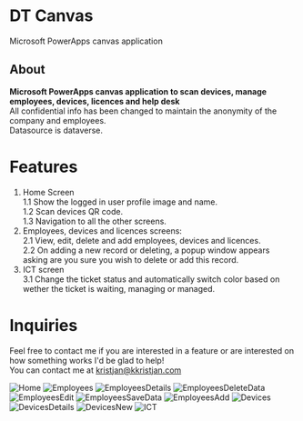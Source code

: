 # DT Canvas
Microsoft PowerApps canvas application

## About
**Microsoft PowerApps canvas application to scan devices, manage employees, devices, licences and help desk**   
All confidential info has been changed to maintain the anonymity of the company and employees.  
Datasource is dataverse.

# Features
1. Home Screen   
1.1 Show the logged in user profile image and name.  
1.2 Scan devices QR code.  
1.3 Navigation to all the other screens.
2. Employees, devices and licences screens:  
2.1 View, edit, delete and add employees, devices and licences.   
2.2 On adding a new record or deleting, a popup window appears asking are you sure you wish to delete or add this record.  
3. ICT screen  
3.1 Change the ticket status and automatically switch color based on wether the ticket is waiting, managing or managed. 

# Inquiries
Feel free to contact me if you are interested in a feature or are interested on how something works I'd be glad to help!  
You can contact me at kristjan@kkristjan.com

![Home](https://user-images.githubusercontent.com/83809787/133393392-55660ec1-8dce-41a8-b675-c58f1724eea3.png)
![Employees](https://user-images.githubusercontent.com/83809787/133393401-8d26f433-b06c-4a00-b5f0-e7e6e537d7ea.png)
![EmployeesDetails](https://user-images.githubusercontent.com/83809787/133393418-be89c8c0-6b49-4252-87ee-1858461ae41d.png)
![EmployeesDeleteData](https://user-images.githubusercontent.com/83809787/133393441-abbb1711-d86a-4e6c-93d8-70a616c0cfa4.png)
![EmployeesEdit](https://user-images.githubusercontent.com/83809787/133393446-4be7ea96-9b6d-4a0b-9bb2-c672fdd8df0c.png)
![EmployeesSaveData](https://user-images.githubusercontent.com/83809787/133393461-1e6d60a3-306d-49d7-aa10-b1febebb6ef3.png)
![EmployeesAdd](https://user-images.githubusercontent.com/83809787/133393468-d56bb6cc-6afd-40cf-8992-d5b378981e01.png)
![Devices](https://user-images.githubusercontent.com/83809787/133393567-2977d2db-7a4a-4881-93ff-570ec85cb774.png)
![DevicesDetails](https://user-images.githubusercontent.com/83809787/133393577-bc133cf5-5818-4934-85c9-f0f3a6c510d0.png)
![DevicesNew](https://user-images.githubusercontent.com/83809787/133393593-44ea34d2-bf31-426d-b308-12702aa18083.png)
![ICT](https://user-images.githubusercontent.com/83809787/133415253-cf93a1ed-b95b-443d-a6c5-ee75d6d055ae.png)
